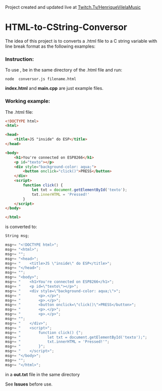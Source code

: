 Project created and updated live at  [Twitch.Tv/HenriqueVilelaMusic](https://twitch.tv/henriquevilelamusic)

# HTML-to-CString-Conversor

The idea of this project is to converts a .html file to a C string variable with line break format as the following examples:

### Instruction:

To use , be in the same directory of the .html file and run:
```
node  conversor.js filename.html
```

**index.html** and **main.cpp** are just example files. 

### Working example:

The .html file: 

```html
<!DOCTYPE html>
<html>

<head>
    <title>JS "inside" do ESP</title>
</head>

<body>
    <h1>You're connected on ESP8266</h1>
    <p id="texto"></p>
    <div style="background-color: aqua;">
        <button onclick="click()">PRESS</button>
    </div>
    <script>
        function click() {
            let txt = document.getElementById('texto');
            txt.innerHTML = 'Pressed!'
        }
    </script>
</body>

</html>
```
is converted to: 

```cpp
String msg;

msg+= "<!DOCTYPE html>";
msg+= "<html>";
msg+= "";
msg+= "<head>";
msg+= "    <title>JS \"inside\" do ESP</title>";
msg+= "</head>";
msg+= "";
msg+= "<body>";
msg+= "    <h1>You're connected on ESP8266</h1>";
msg+= "    <p id=\"texto\"></p>";
msg+= "    <div style=\"background-color: aqua;\">";
msg+= "        <p>.</p>";
msg+= "        <p>.</p>";
msg+= "        <button onclick=\"click()\">PRESS</button>";
msg+= "        <p>.</p>";
msg+= "        <p>.</p>";
msg+= "";
msg+= "    </div>";
msg+= "    <script>";
msg+= "        function click() {";
msg+= "            let txt = document.getElementById('texto');";
msg+= "            txt.innerHTML = 'Pressed!'";
msg+= "        }";
msg+= "    </script>";
msg+= "</body>";
msg+= "";
msg+= "</html>";
```

in a **out.txt** file in the same directory

See **Issues** before use.
